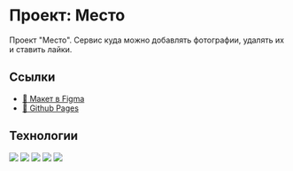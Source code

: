 # Проект: Место
Проект "Место". Сервис куда можно добавлять фотографии, удалять их и ставить лайки.


## Ссылки
+ [🔗 Макет в Figma](https://www.figma.com/file/bjyvbKKJN2naO0ucURl2Z0/JavaScript.-Sprint-5?node-id=0%3A1)
+ [🔗 Github Pages](https://shvkn.github.io/mstp/)

##  Технологии
<img src="https://img.shields.io/badge/HTML-black?style=flat&logo=html5&logoColor=F24E1E"> <img src="https://img.shields.io/badge/CSS 3-Responsive : Flex : Grid-90ee90?style=flat&logo=css3"> <img src="https://img.shields.io/badge/Javascript-gray?style=flat&logo=javascript&logoColor=#fff"> <img src="https://img.shields.io/badge/BEM-gold?style=flat&logo=bem&logoColor=black"> <img src="https://img.shields.io/badge/Figma-F24E1E?style=flat&logo=figma&logoColor=white">
